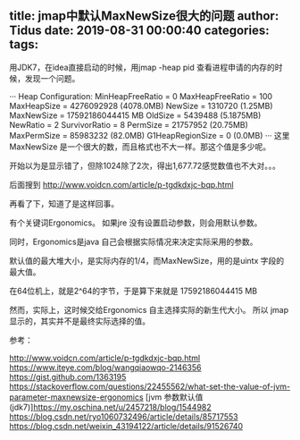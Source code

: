 title: jmap中默认MaxNewSize很大的问题
author: Tidus
date: 2019-08-31 00:00:40
categories:
tags:
---
用JDK7，在idea直接启动的时候，用jmap -heap pid 查看进程申请的内存的时候，发现一个问题。

 <!--more-->
 
···
Heap Configuration:
   MinHeapFreeRatio = 0
   MaxHeapFreeRatio = 100
   MaxHeapSize      = 4276092928 (4078.0MB)
   NewSize          = 1310720 (1.25MB)
   MaxNewSize       = 17592186044415 MB
   OldSize          = 5439488 (5.1875MB)
   NewRatio         = 2
   SurvivorRatio    = 8
   PermSize         = 21757952 (20.75MB)
   MaxPermSize      = 85983232 (82.0MB)
   G1HeapRegionSize = 0 (0.0MB)
···
这里MaxNewSize 是一个很大的数，而且格式也不大一样。那这个值是多少呢。

开始以为是显示错了，但除1024除了2次，得出1,677.72感觉数值也不大对。。。

后面搜到 http://www.voidcn.com/article/p-tgdkdxjc-bqp.html

再看了下，知道了是这样回事。

有个关键词Ergonomics。 如果jre 没有设置启动参数，则会用默认参数。 

同时，Ergonomics是java 自己会根据实际情况来决定实际采用的参数。

默认值的最大堆大小，是实际内存的1/4，而MaxNewSize，用的是uintx 字段的最大值。

在64位机上，就是2^64的字节，于是算下来就是 17592186044415 MB

然而，实际上，这时候交给Ergonomics 自主选择实际的新生代大小。 所以 jmap显示的，其实并不是最终实际选择的值。



参考：

http://www.voidcn.com/article/p-tgdkdxjc-bqp.html
https://www.iteye.com/blog/wangqiaowqo-2146356
https://gist.github.com/1363195 
https://stackoverflow.com/questions/22455562/what-set-the-value-of-jvm-parameter-maxnewsize-ergonomics
[jvm 参数默认值(jdk7)]https://my.oschina.net/u/2457218/blog/1544982
https://blog.csdn.net/ryo1060732496/article/details/85717553
https://blog.csdn.net/weixin_43194122/article/details/91526740